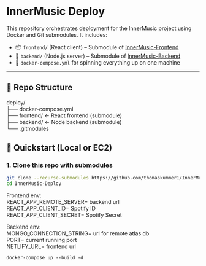 # InnerMusic Deploy

This repository orchestrates deployment for the InnerMusic project using Docker and Git submodules. It includes:

- 📦 `frontend/` (React client) – Submodule of [InnerMusic-Frontend](https://github.com/your-username/InnerMusic-Frontend)
- 🔧 `backend/` (Node.js server) – Submodule of [InnerMusic-Backend](https://github.com/your-username/InnerMusic-Backend)
- 🐳 `docker-compose.yml` for spinning everything up on one machine

---

## 🧱 Repo Structure

deploy/<br>
├── docker-compose.yml<br>
├── frontend/ ← React frontend (submodule)<br>
├── backend/ ← Node backend (submodule)<br>
└── .gitmodules<br>

## 🚀 Quickstart (Local or EC2)

### 1. Clone this repo with submodules

```bash
git clone --recurse-submodules https://github.com/thomaskummer1/InnerMusic-Deploy.git
cd InnerMusic-Deploy
```

Frontend env:<br>
REACT_APP_REMOTE_SERVER= backend url<br>
REACT_APP_CLIENT_ID= Spotify ID<br>
REACT_APP_CLIENT_SECRET= Spotify Secret<br>

Backend env:<br>
MONGO_CONNECTION_STRING= url for remote atlas db<br>
PORT= current running port<br>
NETLIFY_URL= frontend url<br>

```
docker-compose up --build -d
```
